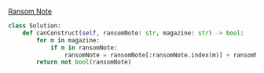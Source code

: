[Ransom Note](https://leetcode.com/problems/ransom-note)
```Python
class Solution:
    def canConstruct(self, ransomNote: str, magazine: str) -> bool:
        for m in magazine:
            if m in ransomNote:
                ransomNote = ransomNote[:ransomNote.index(m)] + ransomNote[ransomNote.index(m)+1:]
        return not bool(ransomNote)
```